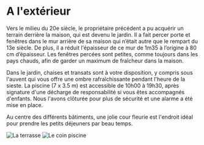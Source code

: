 # A l'extérieur

Vers le milieu du 20e siècle, le propriétaire précédent a pu acquérir un terrain 
derrière la maison, qui est devenu le jardin. Il a fait percer porte et fenêtres 
dans le mur arrière de sa maison qui n’était autre que le rempart du 13e siècle. 
De plus, il a réduit l'épaisseur de ce mur de 1m35 à l’origine à 80 cm 
d’épaisseur. Les fenêtres percées sont petites, comme toujours dans les pays 
chauds, afin de garder un maximum de fraîcheur dans la maison.

Dans le jardin, chaises et transats sont à votre disposition, y compris sous 
l'auvent qui vous offre une ombre rafraîchissante pendant l'heure de la sieste. 
La piscine (7 x 3.5 m) est accessible de 10h00 à 19h30, après signature d'une 
décharge de responsabilité si vous êtes accompagnés d'enfants. Nous l'avons 
clôturée pour plus de sécurité et une alarme a été mise en place.

Au centre des différents bâtiments, une jolie cour fleurie est l'endroit idéal 
pour prendre les petits déjeuners par beau temps.

![La terrasse](/images/exterieur.jpg)
![Le coin piscine](/images/exterieur-detail.jpg)

